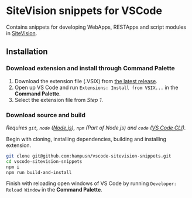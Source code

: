 # SiteVision snippets for VSCode

Contains snippets for developing WebApps, RESTApps and script modules in [SiteVision][sitevision].

## Installation

### Download extension and install through Command Palette 

1. Download the extension file (.VSIX) from [the latest release][latest-release].
2. Open up VS Code and run `Extensions: Install from VSIX...` in the **Command Palette**.
3. Select the extension file from _Step 1_.

### Download source and build

_Requires `git`, `node` ([Node.js][node-js]), `npm` (Part of Node.js) and `code` ([VS Code CLI][vscode-cli])._

Begin with cloning, installing dependencies, building and installing extension.

```sh
git clone git@github.com:hampusn/vscode-sitevision-snippets.git
cd vscode-sitevision-snippets
npm i
npm run build-and-install
```

Finish with reloading open windows of VS Code by running `Developer: Reload Window` in the **Command Palette**.


[sitevision]: https://www.sitevision.se
[latest-release]: ../../releases/latest
[node-js]: https://nodejs.org/en
[vscode-cli]: https://code.visualstudio.com/docs/editor/command-line

